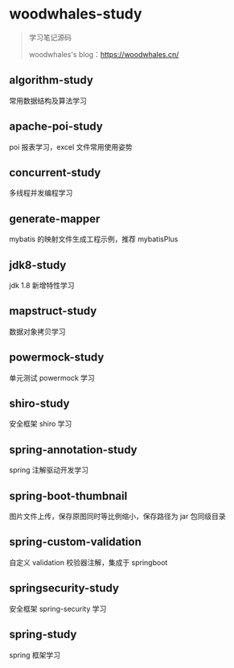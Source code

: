 # woodwhales-study

> 学习笔记源码
>
> woodwhales's blog：https://woodwhales.cn/

## algorithm-study

常用数据结构及算法学习

## apache-poi-study

poi 报表学习，excel 文件常用使用姿势

## concurrent-study

多线程并发编程学习

## generate-mapper

mybatis 的映射文件生成工程示例，推荐 mybatisPlus

## jdk8-study

jdk 1.8 新增特性学习

## mapstruct-study

数据对象拷贝学习

## powermock-study

单元测试 powermock 学习

## shiro-study

安全框架 shiro 学习

## spring-annotation-study

spring 注解驱动开发学习

## spring-boot-thumbnail

图片文件上传，保存原图同时等比例缩小，保存路径为 jar 包同级目录

## spring-custom-validation

自定义 validation 校验器注解，集成于 springboot

## springsecurity-study

安全框架 spring-security 学习

## spring-study

spring 框架学习

